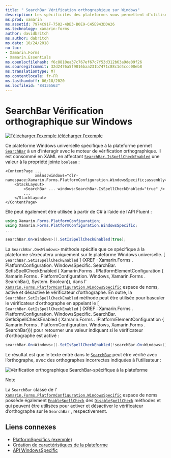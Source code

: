 ```yaml
---
title: " SearchBar Vérification orthographique sur Windows"
description: Les spécificités des plateformes vous permettent d’utiliser des fonctionnalités uniquement disponibles sur une plateforme spécifique, sans implémenter de convertisseurs ou d’effets personnalisés. Cet article explique comment utiliser le spécifique à la plate-forme Windows qui permet à un SearchBar d’interagir avec le moteur de vérification orthographique.
ms.prod: xamarin
ms.assetid: 7974C91F-7502-4DB3-B0E9-C45E943DDA26
ms.technology: xamarin-forms
author: davidbritch
ms.author: dabritch
ms.date: 10/24/2018
no-loc:
- Xamarin.Forms
- Xamarin.Essentials
ms.openlocfilehash: f6c8810ea37c767ef67c7f53d312b63a9de09f26
ms.sourcegitcommit: 32d2476a5f9016baa231b7471c88c1d4ccc08eb8
ms.translationtype: MT
ms.contentlocale: fr-FR
ms.lasthandoff: 06/18/2020
ms.locfileid: "84136563"
---
```

# <a name="searchbar-spell-check-on-windows"></a>SearchBar Vérification orthographique sur Windows

[![Télécharger ](~/media/shared/download.png) l’exemple télécharger l’exemple](https://docs.microsoft.com/samples/xamarin/xamarin-forms-samples/userinterface-platformspecifics)

Ce plateforme Windows universelle spécifique à la plateforme permet [`SearchBar`](xref:Xamarin.Forms.SearchBar) à un d’interagir avec le moteur de vérification orthographique. Il est consommé en XAML en affectant [`SearchBar.IsSpellCheckEnabled`](xref:Xamarin.Forms.PlatformConfiguration.WindowsSpecific.SearchBar.IsSpellCheckEnabledProperty) une valeur à la propriété jointe `boolean` :

```xaml
<ContentPage ...
             xmlns:windows="clr-namespace:Xamarin.Forms.PlatformConfiguration.WindowsSpecific;assembly=Xamarin.Forms.Core">
    <StackLayout>
        <SearchBar ... windows:SearchBar.IsSpellCheckEnabled="true" />
        ...
    </StackLayout>
</ContentPage>
```

Elle peut également être utilisée à partir de C# à l’aide de l’API Fluent :

```csharp
using Xamarin.Forms.PlatformConfiguration;
using Xamarin.Forms.PlatformConfiguration.WindowsSpecific;
...

searchBar.On<Windows>().SetIsSpellCheckEnabled(true);
```

La `SearchBar.On<Windows>` méthode spécifie que ce spécifique à la plateforme s’exécutera uniquement sur le plateforme Windows universelle. [ `SearchBar.SetIsSpellCheckEnabled` ] (XREF : Xamarin.Forms . PlatformConfiguration. WindowsSpecific. SearchBar. SetIsSpellCheckEnabled ( Xamarin.Forms . IPlatformElementConfiguration { Xamarin.Forms . PlatformConfiguration. Windows, Xamarin.Forms . SearchBar}, System. Boolean)), dans l' [`Xamarin.Forms.PlatformConfiguration.WindowsSpecific`](xref:Xamarin.Forms.PlatformConfiguration.WindowsSpecific) espace de noms, active et désactive le vérificateur d’orthographe. En outre, la `SearchBar.SetIsSpellCheckEnabled` méthode peut être utilisée pour basculer le vérificateur d’orthographe en appelant le [ `SearchBar.GetIsSpellCheckEnabled` ] (XREF : Xamarin.Forms . PlatformConfiguration. WindowsSpecific. SearchBar. GetIsSpellCheckEnabled ( Xamarin.Forms . IPlatformElementConfiguration { Xamarin.Forms . PlatformConfiguration. Windows, Xamarin.Forms . SearchBar})) pour retourner une valeur indiquant si le vérificateur d’orthographe est activé :

```csharp
searchBar.On<Windows>().SetIsSpellCheckEnabled(!searchBar.On<Windows>().GetIsSpellCheckEnabled());
```

Le résultat est que le texte entré dans le [`SearchBar`](xref:Xamarin.Forms.SearchBar) peut être vérifié avec l’orthographe, avec des orthographes incorrectes indiquées à l’utilisateur :

![Vérification orthographique SearchBar-spécifique à la plateforme](searchbar-spell-check-images/searchbar-spellcheck.png "Vérification orthographique SearchBar-spécifique à la plateforme")

> [!NOTE]
> La `SearchBar` classe de l' [`Xamarin.Forms.PlatformConfiguration.WindowsSpecific`](xref:Xamarin.Forms.PlatformConfiguration.WindowsSpecific) espace de noms possède également [`EnableSpellCheck`](xref:Xamarin.Forms.PlatformConfiguration.WindowsSpecific.SearchBar.EnableSpellCheck*) des [`DisableSpellCheck`](xref:Xamarin.Forms.PlatformConfiguration.WindowsSpecific.SearchBar.DisableSpellCheck*) méthodes et qui peuvent être utilisées pour activer et désactiver le vérificateur d’orthographe sur le `SearchBar` , respectivement.

## <a name="related-links"></a>Liens connexes

- [PlatformSpecifics (exemple)](https://docs.microsoft.com/samples/xamarin/xamarin-forms-samples/userinterface-platformspecifics)
- [Création de caractéristiques de la plateforme](~/xamarin-forms/platform/platform-specifics/index.md#creating-platform-specifics)
- [API WindowsSpecific](xref:Xamarin.Forms.PlatformConfiguration.WindowsSpecific)
